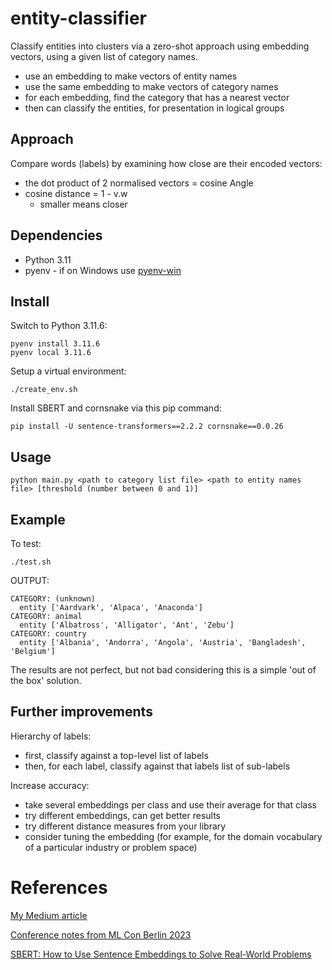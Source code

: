 # entity-classifier
Classify entities into clusters via a zero-shot approach using embedding vectors, using a given list of category names.

- use an embedding to make vectors of entity names
- use the same embedding to make vectors of category names
- for each embedding, find the category that has a nearest vector
- then can classify the entities, for presentation in logical groups

## Approach

Compare words (labels) by examining how close are their encoded vectors:

- the dot product of 2 normalised vectors = cosine Angle
- cosine distance = 1 - v.w
  - smaller means closer

## Dependencies

- Python 3.11
- pyenv - if on Windows use [pyenv-win](https://github.com/pyenv-win/pyenv-win)

## Install

Switch to Python 3.11.6:

```
pyenv install 3.11.6
pyenv local 3.11.6
```

Setup a virtual environment:

```
./create_env.sh
```

Install SBERT and cornsnake via this pip command:

```
pip install -U sentence-transformers==2.2.2 cornsnake==0.0.26
```

## Usage

```
python main.py <path to category list file> <path to entity names file> [threshold (number between 0 and 1)]
```

## Example

To test:

```
./test.sh
```

OUTPUT:

```
CATEGORY: (unknown)
  entity ['Aardvark', 'Alpaca', 'Anaconda']
CATEGORY: animal
  entity ['Albatross', 'Alligator', 'Ant', 'Zebu']
CATEGORY: country
  entity ['Albania', 'Andorra', 'Angola', 'Austria', 'Bangladesh', 'Belgium']
```

The results are not perfect, but not bad considering this is a simple 'out of the box' solution.

## Further improvements

Hierarchy of labels:

- first, classify against a top-level list of labels
- then, for each label, classify against that labels list of sub-labels

Increase accuracy:

- take several embeddings per class and use their average for that class
- try different embeddings, can get better results
- try different distance measures from your library
- consider tuning the embedding (for example, for the domain vocabulary of a particular industry or problem space)

# References

[My Medium article](https://medium.com/@mr.sean.ryan/classify-entities-via-a-zero-shot-approach-using-embedding-encodings-7ee9ee6e6bf2)

[Conference notes from ML Con Berlin 2023](https://github.com/mrseanryan/dev-conferences/blob/master/2023/mlcon-berlin/talk-Embeddings-Intro.md/README.md)

[SBERT: How to Use Sentence Embeddings to Solve Real-World Problems](https://anirbansen2709.medium.com/sbert-how-to-use-sentence-embeddings-to-solve-real-world-problems-f950aa300c72)
